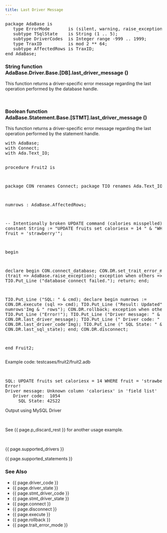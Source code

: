 ```yaml
---
title: Last Driver Message
---
```


<div class="leftside">
<pre class="code">
package AdaBase is
   type ErrorMode       is (silent, warning, raise_exception);
   subtype TSqlState    is String (1 .. 5);
   subtype DriverCodes  is Integer range -999 .. 1999;
   type TraxID          is mod 2 ** 64;
   subtype AffectedRows is TraxID;
end AdaBase;
</pre>
<h3>String function<br/>
AdaBase.Driver.Base.[DB].last_driver_message ()</h3>
<p>This function returns a driver-specific error message regarding the last
operation performed by the database handle.</p>
<br/>
<h3>Boolean function<br/>
AdaBase.Statement.Base.[STMT].last_driver_message ()</h3>
<p>This function returns a driver-specific error message regarding the last
operation performed by the statement handle.</p>
<pre class="code">
with AdaBase;
with Connect;
with Ada.Text_IO;

procedure Fruit2 is

   package CON renames Connect;
   package TIO renames Ada.Text_IO;

   numrows : AdaBase.AffectedRows;

   --  Intentionally broken UPDATE command (calories misspelled)
   cmd : constant String := "UPDATE fruits set caloriesx = 14 " &
                            "WHERE fruit = 'strawberry'";

begin

   declare
   begin
      CON.connect_database;
      CON.DR.set_trait_error_mode (trait => AdaBase.raise_exception);
   exception
      when others =>
         TIO.Put_Line ("database connect failed.");
         return;
   end;

   TIO.Put_Line ("SQL: " & cmd);
   declare
   begin
      numrows := CON.DR.execute (sql => cmd);
      TIO.Put_Line ("Result: Updated" & numrows'Img & " rows");
      CON.DR.rollback;
   exception
      when others =>
         TIO.Put_Line ("Error!");
         TIO.Put_Line ("Driver message: " & CON.DR.last_driver_message);
         TIO.Put_Line ("   Driver code: " & CON.DR.last_driver_code'Img);
         TIO.Put_Line ("     SQL State: " & CON.DR.last_sql_state);
   end;
   CON.DR.disconnect;

end Fruit2;
</pre>
<p class="caption">Example code: testcases/fruit2/fruit2.adb</p>
<br/>
<pre class="output">
SQL: UPDATE fruits set caloriesx = 14 WHERE fruit = 'strawberry'
Error!
Driver message: Unknown column 'caloriesx' in 'field list'
   Driver code:  1054
     SQL State: 42S22
</pre>
<p class="caption">Output using MySQL Driver</p>
<br/>
<p class="caption">See {{ page.p_discard_rest }}
for another usage example.</p>
<br/>
<p>{{ page.supported_drivers }}</p>
<p>{{ page.supported_statements }}</p>
</div>
<div class="sidenav">
  <h3>See Also</h3>
  <ul>
    <li>{{ page.driver_code }}</li>
    <li>{{ page.driver_state }}</li>
    <li>{{ page.stmt_driver_code }}</li>
    <li>{{ page.stmt_driver_state }}</li>
    <li>{{ page.connect }}</li>
    <li>{{ page.disconnect }}</li>
    <li>{{ page.execute }}</li>
    <li>{{ page.rollback }}</li>
    <li>{{ page.trait_error_mode }}</li>
  </ul>
</div>
